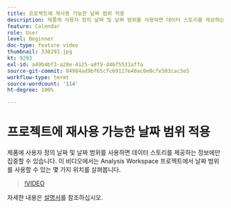 ```yaml
---
title: 프로젝트에 재사용 가능한 날짜 범위 적용
description: 제품에 사용자 정의 날짜 및 날짜 범위를 사용하면 데이터 스토리를 제공하는 정보에만 집중할 수 있습니다. 이 비디오에서는 Analysis Workspace 프로젝트에서 날짜 범위를 사용할 수 있는 몇 가지 위치를 살펴봅니다.
feature: Calendar
role: User
level: Beginner
doc-type: feature video
thumbnail: 338293.jpg
kt: 9293
exl-id: a49b4bf3-a28e-4125-a8f9-d46f5531affa
source-git-commit: 84984ad9bf65cfc69117e40ac0e0cfe503cac5e5
workflow-type: tm+mt
source-wordcount: '114'
ht-degree: 100%

---
```


# 프로젝트에 재사용 가능한 날짜 범위 적용

제품에 사용자 정의 날짜 및 날짜 범위를 사용하면 데이터 스토리를 제공하는 정보에만 집중할 수 있습니다. 이 비디오에서는 Analysis Workspace 프로젝트에서 날짜 범위를 사용할 수 있는 몇 가지 위치를 살펴봅니다.

>[!VIDEO](https://video.tv.adobe.com/v/338293/?quality=12&learn=on)

자세한 내용은 [설명서](https://experienceleague.adobe.com/docs/analytics/analyze/analysis-workspace/components/calendar-date-ranges/calendar.html?lang=ko)를 참조하십시오.
